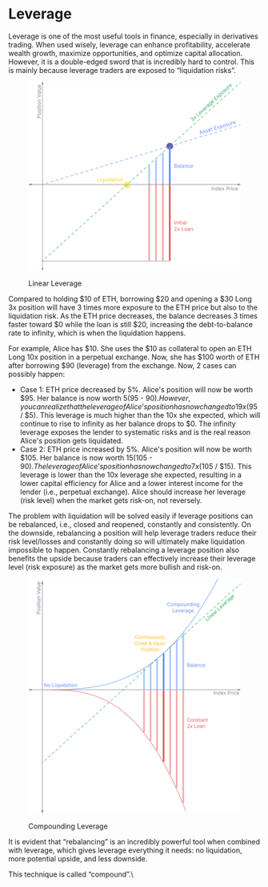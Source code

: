 # Leverage

Leverage is one of the most useful tools in finance, especially in derivatives trading. When used wisely, leverage can enhance profitability, accelerate wealth growth, maximize opportunities, and optimize capital allocation. However, it is a double-edged sword that is incredibly hard to control. This is mainly because leverage traders are exposed to “liquidation risks”.

<figure><img src="../.gitbook/assets/image (1) (1) (1) (1).png" alt="" width="563"><figcaption><p>Linear Leverage</p></figcaption></figure>

Compared to holding $10 of ETH, borrowing $20 and opening a $30 Long 3x position will have 3 times more exposure to the ETH price but also to the liquidation risk. As the ETH price decreases, the balance decreases 3 times faster toward $0 while the loan is still $20, increasing the debt-to-balance rate to infinity, which is when the liquidation happens.

For example, Alice has $10. She uses the $10 as collateral to open an ETH Long 10x position in a perpetual exchange. Now, she has $100 worth of ETH after borrowing $90 (leverage) from the exchange. Now, 2 cases can possibly happen:

* Case 1: ETH price decreased by 5%. Alice's position will now be worth $95. Her balance is now worth $5 ($95  - $90). However, you can realize that the leverage of Alice’s position has now changed to 19x ($95 / $5). This leverage is much higher than the 10x she expected, which will continue to rise to infinity as her balance drops to $0. The infinity leverage exposes the lender to systematic risks and is the real reason Alice's position gets liquidated.
* Case 2: ETH price increased by 5%. Alice's position will now be worth $105. Her balance is now worth $15 ($105 - $90). The leverage of Alice’s position has now changed to 7x ($105 / $15). This leverage is lower than the 10x leverage she expected, resulting in a lower capital efficiency for Alice and a lower interest income for the lender (i.e., perpetual exchange). Alice should increase her leverage (risk level) when the market gets risk-on, not reversely.

The problem with liquidation will be solved easily if leverage positions can be rebalanced, i.e., closed and reopened, constantly and consistently. On the downside, rebalancing a position will help leverage traders reduce their risk level/losses and constantly doing so will ultimately make liquidation impossible to happen. Constantly rebalancing a leverage position also benefits the upside because traders can effectively increase their leverage level (risk exposure) as the market gets more bullish and risk-on.

<figure><img src="../.gitbook/assets/image (2) (1).png" alt="" width="563"><figcaption><p>Compounding Leverage</p></figcaption></figure>

It is evident that “rebalancing” is an incredibly powerful tool when combined with leverage, which gives leverage everything it needs: no liquidation, more potential upside, and less downside.

This technique is called “compound”.\
